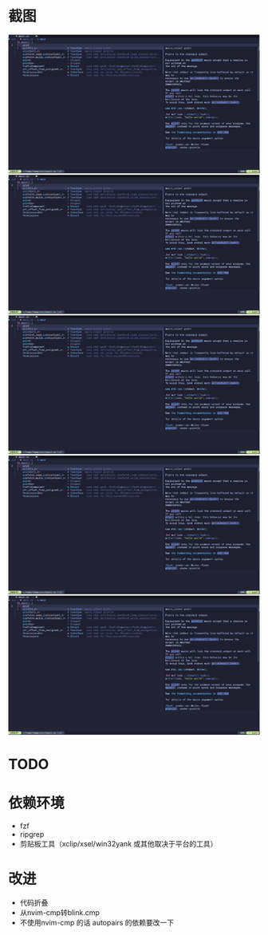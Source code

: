 # 截图
![demo1](./demo_png/demo5.png)
![demo2](./demo_png/demo5.png)
![demo3](./demo_png/demo5.png)
![demo4](./demo_png/demo5.png)
![demo5](./demo_png/demo5.png)






# TODO

# 依赖环境
- fzf 
- ripgrep 
- 剪贴板工具（xclip/xsel/win32yank 或其他取决于平台的工具）

# 改进
- 代码折叠
- 从nvim-cmp转blink.cmp 
- 不使用nvim-cmp 的话 autopairs 的依赖要改一下

